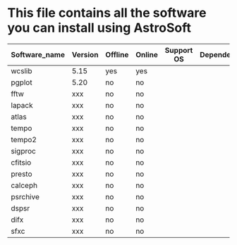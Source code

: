 # This file contains all the software you can install using AstroSoft

Software_name | Version | Offline | Online | Support OS | Dependency | Note
------------- | ------- | ------- | ------ | ---------- | ---------- | ----
wcslib        | 5.15    | yes     | yes    |            |            |      |
pgplot        | 5.20    | no      | no     |            |            |      |
fftw          | xxx     | no      | no     |            |            |      |
lapack        | xxx     | no      | no     |            |            |      |
atlas         | xxx     | no      | no     |            |            |      |
tempo         | xxx     | no      | no     |            |            |      |
tempo2        | xxx     | no      | no     |            |            |      |
sigproc       | xxx     | no      | no     |            |            |      |
cfitsio       | xxx     | no      | no     |            |            |      |
presto        | xxx     | no      | no     |            |            |      |
calceph       | xxx     | no      | no     |            |            |      |
psrchive      | xxx     | no      | no     |            |            |      |
dspsr         | xxx     | no      | no     |            |            |      |
difx          | xxx     | no      | no     |            |            |      |
sfxc          | xxx     | no      | no     |            |            |      |
